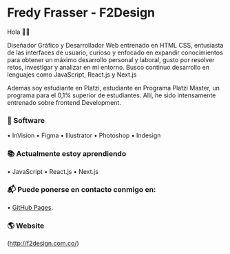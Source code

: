 # Fredy Frasser - F2Design 

Hola 👋🏼

Diseñador Gráfico y Desarrollador Web entrenado en HTML CSS, entusiasta de las interfaces de usuario, curioso y enfocado en expandir conocimientos para obtener un máximo desarrollo personal y laboral, gusto por resolver retos, investigar y analizar en mi entorno. 
Busco continuo desarrollo en lenguajes como JavaScript, React.js y Next.js

Ademas soy estudiante en Platzi, estudiante en Programa Platzi Master, un programa para el 0,1% superior de estudiantes. Allí, he sido intensamente entrenado sobre frontend Development.

### 🚀 Software
• InVision
• Figma
• Illustrator
• Photoshop
• Indesign

### 📚 Actualmente estoy aprendiendo
• JavaScript
• React.js
• Next.js

### 📬 Puede ponerse en contacto conmigo en:
• [GitHub Pages](https://pages.github.com/).

### 🌎 Website
(http://f2design.com.co/)
